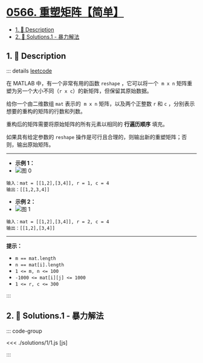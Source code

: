 # [0566. 重塑矩阵【简单】](https://github.com/tnotesjs/TNotes.leetcode/tree/main/notes/0566.%20%E9%87%8D%E5%A1%91%E7%9F%A9%E9%98%B5%E3%80%90%E7%AE%80%E5%8D%95%E3%80%91)

<!-- region:toc -->

- [1. 📝 Description](#1--description)
- [2. 🎯 Solutions.1 - 暴力解法](#2--solutions1---暴力解法)

<!-- endregion:toc -->

## 1. 📝 Description

::: details [leetcode](https://leetcode.cn/problems/reshape-the-matrix/)

在 MATLAB 中，有一个非常有用的函数 `reshape` ，它可以将一个  `m x n` 矩阵重塑为另一个大小不同（`r x c`）的新矩阵，但保留其原始数据。

给你一个由二维数组 `mat` 表示的  `m x n` 矩阵，以及两个正整数 `r` 和 `c` ，分别表示想要的重构的矩阵的行数和列数。

重构后的矩阵需要将原始矩阵的所有元素以相同的 **行遍历顺序** 填充。

如果具有给定参数的 `reshape` 操作是可行且合理的，则输出新的重塑矩阵；否则，输出原始矩阵。

---

- **示例 1：**
- ![图 0](https://cdn.jsdelivr.net/gh/tnotesjs/imgs@main/2025-07-31-21-52-17.png)

```
输入：mat = [[1,2],[3,4]], r = 1, c = 4
输出：[[1,2,3,4]]
```

- **示例 2：**
- ![图 1](https://cdn.jsdelivr.net/gh/tnotesjs/imgs@main/2025-07-31-21-52-34.png)

```
输入：mat = [[1,2],[3,4]], r = 2, c = 4
输出：[[1,2],[3,4]]
```

---

**提示：**

- `m == mat.length`
- `n == mat[i].length`
- `1 <= m, n <= 100`
- `-1000 <= mat[i][j] <= 1000`
- `1 <= r, c <= 300`

:::

## 2. 🎯 Solutions.1 - 暴力解法

::: code-group

<<< ./solutions/1/1.js [js]

:::
